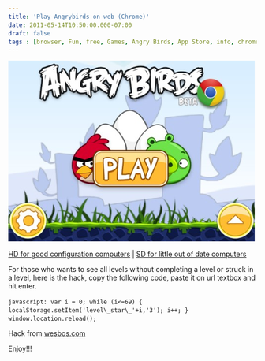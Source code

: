```yaml
---
title: 'Play Angrybirds on web (Chrome)'
date: 2011-05-14T10:50:00.000-07:00
draft: false
tags : [browser, Fun, free, Games, Angry Birds, App Store, info, chrome, solution, Tips]
---
```




![](/assets/angry-birds-chrome.jpg)

  
  
[HD for good configuration computers](http://chrome.angrybirds.com/) | [SD for little out of date computers](http://chrome.angrybirds.com/?version=standard)  
  
For those who wants to see all levels without completing a level or struck in a level, here is the hack, copy the following code, paste it on url textbox and hit enter.  
  
  

`javascript: var i = 0; while (i<=69) { localStorage.setItem('level\_star\_'+i,'3'); i++; } window.location.reload();`

  
  
  
  
Hack from [wesbos.com](http://wesbos.com/all-levels-html5-angry-birds/)  
  
Enjoy!!!